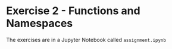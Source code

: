 # Exercise 2 - Functions and Namespaces

The exercises are in a Jupyter Notebook called `assignment.ipynb`





